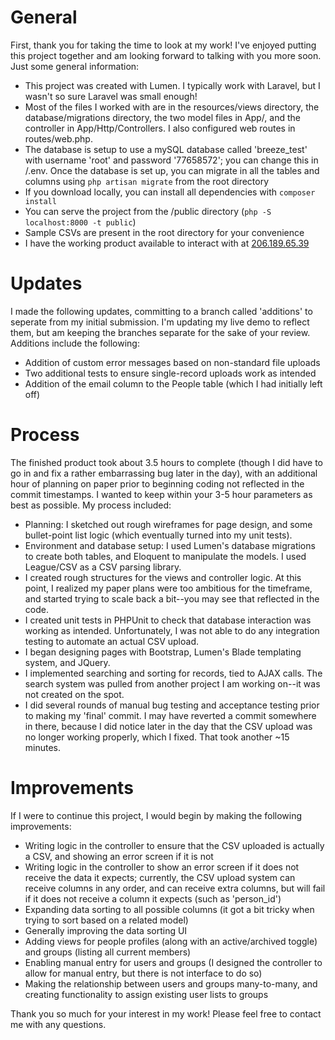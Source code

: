 # General
First, thank you for taking the time to look at my work! I've enjoyed putting this project together and am looking forward to talking with you more soon.
Just some general information:
* This project was created with Lumen. I typically work with Laravel, but I wasn't so sure Laravel was small enough!
* Most of the files I worked with are in the resources/views directory, the database/migrations directory, the two model files in App/, and the controller in App/Http/Controllers. I also configured web routes in routes/web.php.
* The database is setup to use a mySQL database called 'breeze_test' with username 'root' and password '77658572'; you can change this in /.env. Once the database is set up, you can migrate in all the tables and columns using `php artisan migrate` from the root directory
* If you download locally, you can install all dependencies with `composer install`
* You can serve the project from the /public directory (`php -S localhost:8000 -t public`)
* Sample CSVs are present in the root directory for your convenience
* I have the working product available to interact with at [206.189.65.39](http://206.189.65.39)

# Updates
I made the following updates, committing to a branch called 'additions' to seperate from my initial submission. I'm updating my live demo to reflect them, but am keeping the branches separate for the sake of your review. Additions include the following:
* Addition of custom error messages based on non-standard file uploads
* Two additional tests to ensure single-record uploads work as intended
* Addition of the email column to the People table (which I had initially left off)

# Process
The finished product took about 3.5 hours to complete (though I did have to go in and fix a rather embarrassing bug later in the day), with an additional hour of planning on paper prior to beginning coding not reflected in the commit timestamps. I wanted to keep within your 3-5 hour parameters as best as possible.
My process included:
* Planning: I sketched out rough wireframes for page design, and some bullet-point list logic (which eventually turned into my unit tests).
* Environment and database setup: I used Lumen's database migrations to create both tables, and Eloquent to manipulate the models. I used League/CSV as a CSV parsing library.
* I created rough structures for the views and controller logic. At this point, I realized my paper plans were too ambitious for the timeframe, and started trying to scale back a bit--you may see that reflected in the code.
* I created unit tests in PHPUnit to check that database interaction was working as intended. Unfortunately, I was not able to do any integration testing to automate an actual CSV upload.
* I began designing pages with Bootstrap, Lumen's Blade templating system, and JQuery.
* I implemented searching and sorting for records, tied to AJAX calls. The search system was pulled from another project I am working on--it was not created on the spot.
* I did several rounds of manual bug testing and acceptance testing prior to making my 'final' commit. I may have reverted a commit somewhere in there, because I did notice later in the day that the CSV upload was no longer working properly, which I fixed. That took another ~15 minutes.

# Improvements
If I were to continue this project, I would begin by making the following improvements:
* Writing logic in the controller to ensure that the CSV uploaded is actually a CSV, and showing an error screen if it is not
* Writing logic in the controller to show an error screen if it does not receive the data it expects; currently, the CSV upload system can receive columns in any order, and can receive extra columns, but will fail if it does not receive a column it expects (such as 'person_id')
* Expanding data sorting to all possible columns (it got a bit tricky when trying to sort based on a related model)
* Generally improving the data sorting UI
* Adding views for people profiles (along with an active/archived toggle) and groups (listing all current members)
* Enabling manual entry for users and groups (I designed the controller to allow for manual entry, but there is not interface to do so)
* Making the relationship between users and groups many-to-many, and creating functionality to assign existing user lists to groups

Thank you so much for your interest in my work! Please feel free to contact me with any questions.
